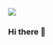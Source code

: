 <img src="https://capsule-render.vercel.app/api?type=wave&color=auto&height=300&section=header&text=capsule%20render&fontSize=90" />

### Hi there 👋

<!--
**yoonssrong/yoonssrong** is a ✨ _special_ ✨ repository because its `README.md` (this file) appears on your GitHub profile.

Here are some ideas to get you started:

- 🔭 I’m currently working on ...
- 🌱 I’m currently learning ...
- 👯 I’m looking to collaborate on ...
- 🤔 I’m looking for help with ...
- 💬 Ask me about ...
- 📫 How to reach me: ...
- 😄 Pronouns: ...
- ⚡ Fun fact: ...
-->
